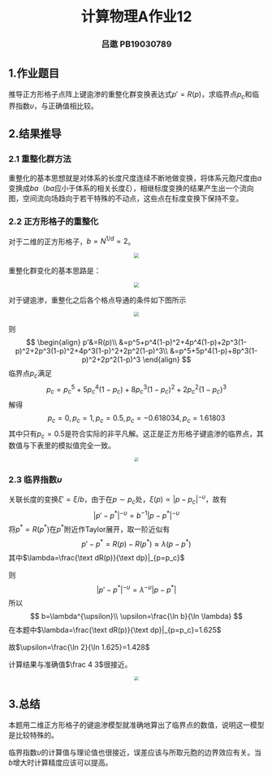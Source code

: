 <h1 align = 'center'>计算物理A作业12</h1>

<h3 align = 'center'>吕遨 PB19030789</h3>

## 1.作业题目

推导正方形格子点阵上键逾渗的重整化群变换表达式$p'=R(p)$，求临界点$p_c$和临界指数$\upsilon$，与正确值相比较。



## 2.结果推导

### 2.1 重整化群方法

重整化的基本思想就是对体系的长度尺度连续不断地做变换，将体系元胞尺度由$a$变换成$ba$（$ba$应小于体系的相关长度$\xi$），相继标度变换的结果产生出一个流向图，空间流向场趋向于若干特殊的不动点，这些点在标度变换下保持不变。



### 2.2 正方形格子的重整化

对于二维的正方形格子，$b=N^{1/d}=2$。

<div align='center'>
    <img src="1.png" style="zoom:60%;">
</div>	

重整化群变化的基本思路是：

<div align='center'>
    <img src="2.png" style="zoom:60%;">
</div>

对于键逾渗，重整化之后各个格点导通的条件如下图所示

<div align='center'>
    <img src="3.png" style="zoom:60%;">
</div>

则
$$
\begin{align}
p'&=R(p)\\
&=p^5+p^4(1-p)^2+4p^4(1-p)+2p^3(1-p)^2+2p^3(1-p)^2+4p^3(1-p)^2+2p^2(1-p)^3\\
&=p^5+5p^4(1-p)+8p^3(1-p)^2+2p^2(1-p)^3
\end{align}
$$
临界点$p_c$满足
$$
p_c=p_c^5+5p_c^4(1-p_c)+8p_c^3(1-p_c)^2+2p_c^2(1-p_c)^3
$$
解得
$$
p_c=0,p_c=1,p_c=0.5,p_c=-0.618034,p_c=1.61803
$$
其中只有$p_c=0.5$是符合实际的非平凡解。这正是正方形格子键逾渗的临界点，其数值与下表里的模拟值完全一致。

<div align='center'>
    <img src="4.png" style="zoom:50%;">
</div>



### 2.3 临界指数$\upsilon$

关联长度的变换$\xi'=\xi/b$，由于在$p\sim p_c$处，$\xi(p)\propto |p-p_c|^{-\upsilon}$，故有
$$
|p'-p^*|^{-\upsilon}=b^{-1}|p-p^*|^{-\upsilon}
$$
将$p^*=R(p^*)$在$p^*$附近作Taylor展开，取一阶近似有
$$
p'-p^*=R(p)-R(p^*)\approx\lambda(p-p^*)
$$
其中$\lambda=\frac{\text dR(p)}{\text dp}|_{p=p_c}$

则
$$
|p'-p^*|^{-\upsilon}=\lambda^{-\upsilon}|p-p^*|
$$
所以
$$
b=\lambda^{\upsilon}\\
\upsilon=\frac{\ln b}{\ln \lambda}
$$
在本题中$\lambda=\frac{\text dR(p)}{\text dp}|_{p=p_c}=1.625$

故$\upsilon=\frac{\ln 2}{\ln 1.625}=1.428$

计算结果与准确值$\frac 4 3$很接近。

<div align='center'>
    <img src="5.png" style="zoom:50%;">
</div>



## 3.总结

本题用二维正方形格子的键逾渗模型就准确地算出了临界点的数值，说明这一模型是比较特殊的。

临界指数$\upsilon$的计算值与理论值也很接近，误差应该与所取元胞的边界效应有关。当$b$增大时计算精度应该可以提高。
